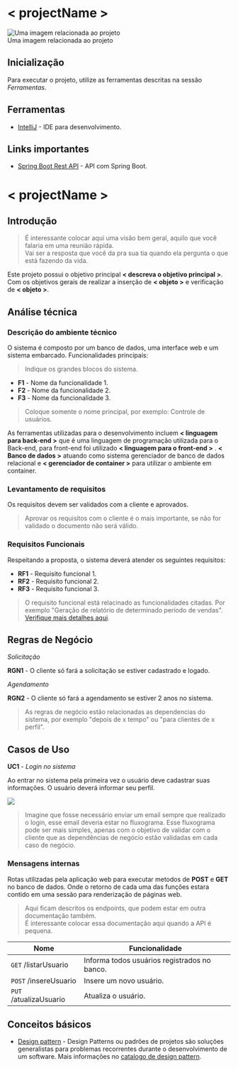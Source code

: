 # < projectName >
<fig>
<img src="https://rockcontent.com/br/wp-content/uploads/sites/2/elementor/thumbs/modelo-de-projeto-p2he6clp7uhmwqd16ikv9jgz30a5liixoon908hej0.png" alt="Uma imagem relacionada ao projeto">
<figcaption>Uma imagem relacionada ao projeto</figcaption>
</fig>

## Inicialização
Para executar o projeto, utilize as ferramentas descritas na sessão *Ferramentas*.

## Ferramentas
* [IntelliJ](https://www.jetbrains.com/idea/) - IDE para desenvolvimento.

## Links importantes
* [Spring Boot Rest API](https://medium.com/better-programming/building-a-spring-boot-rest-api-a-php-developers-view-part-i-6add2e794646) -  API com Spring Boot.

# < projectName >

## Introdução

> É interessante colocar aqui uma visão bem geral, aquilo que você falaria em uma reunião rápida.  
> Vai ser a resposta que você da pra sua tia quando ela pergunta o que está fazendo da vida.

Este projeto possui o objetivo principal **< descreva o objetivo principal >**.  
Com os objetivos gerais de realizar a inserção de **< objeto >** e verificação de **< objeto >**. 

## Análise técnica

### Descrição do ambiente técnico

O sistema é composto por um banco de dados, uma interface web e um sistema embarcado. Funcionalidades principais:
> Indique os grandes blocos do sistema.

* **F1** - Nome da funcionalidade 1.
* **F2** - Nome da funcionalidade 2.
* **F3** - Nome da funcionalidade 3.
> Coloque somente o nome principal, por exemplo: Controle de usuários.

As ferramentas utilizadas para o desenvolvimento incluem **< linguagem para back-end >** que é uma linguagem de programação utilizada para o Back-end, para front-end foi utilizado **< linguagem para o front-end >** . **< Banco de dados >** atuando como sistema gerenciador de banco de dados relacional e **< gerenciador de container >** para utilizar o ambiente em container.

### Levantamento de requisitos  
Os requisitos devem ser validados com a cliente e aprovados.
> Aprovar os requisitos com o cliente é o mais importante, se não for validado o documento não será válido.

### Requisitos Funcionais
Respeitando a proposta, o sistema deverá atender os seguintes requisitos:

* **RF1** - Requisito funcional 1.
* **RF2** - Requisito funcional 2.
* **RF3** - Requisito funcional 3.

> O requisito funcional está relacinado as funcionalidades citadas. Por exemplo "Geração de relatório de determinado período de vendas". [Verifique mais detalhes aqui](https://codificar.com.br/requisitos-funcionais-nao-funcionais/).

## Regras de Negócio

_Solicitação_  

**RGN1** -  O cliente só fará a solicitação se estiver cadastrado e logado.  

_Agendamento_  

**RGN2** - O cliente só fará a agendamento se estiver 2 anos no sistema.   

> As regras de negócio estão relacionadas as dependencias do sistema, por exemplo "depois de x tempo" ou "para clientes de x perfil".

## Casos de Uso

**UC1** - *Login no sistema*

Ao entrar no sistema pela primeira vez o usuário deve cadastrar suas informações. O usuário deverá informar seu perfil.

<img src="https://d2slcw3kip6qmk.cloudfront.net/marketing/pages/chart/examples/flowchart-templates/system-flowchart.svg">

> Imagine que fosse necessário enviar um email sempre que realizado o login, esse email deveria estar no fluxograma. Esse fluxograma pode ser mais simples, apenas com o objetivo de validar com o cliente que as dependências de negócio estão validadas em cada caso de negócio.

### Mensagens internas

Rotas utilizadas pela aplicação web para executar metodos de **POST** e **GET** no banco de dados. Onde o retorno de cada uma das funções estara contido em uma sessão para renderização de páginas web.

> Aqui ficam descritos os endpoints, que podem estar em outra documentação também.  
> É interessante colocar essa documentação aqui quando a API é pequena.

| Nome | Funcionalidade|
|------|--------------|
|```GET``` /listarUsuario|Informa todos usuários registrados no banco.|
|```POST``` /insereUsuario|Insere um novo usuário.|
|```PUT``` /atualizaUsuario|Atualiza o usuário.|

## Conceitos básicos
* [Design pattern](https://www.opus-software.com.br/design-patterns/) - Design Patterns ou padrões de projetos são soluções generalistas para problemas recorrentes durante o desenvolvimento de um software. Mais informações no [catalogo de design pattern](https://refactoring.guru/design-patterns). 
